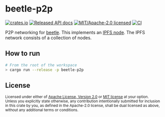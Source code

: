 # beetle-p2p

[![crates.io](https://img.shields.io/crates/v/beetle-p2p.svg?style=flat-square)](https://crates.io/crates/beetle-p2p)
[![Released API docs](https://img.shields.io/docsrs/beetle-p2p?style=flat-square)](https://docs.rs/beetle-p2p)
[![MIT/Apache-2.0 licensed](https://img.shields.io/crates/l/beetle-p2p?style=flat-square)](../LICENSE-MIT)
[![CI](https://img.shields.io/github/workflow/status/n0-computer/beetle/Continuous%20integration?style=flat-square)](https://github.com/n0-computer/beetle/actions?query=workflow%3A%22Continuous+integration%22)


P2P networking for [beetle](https://github.com/n0-computer/beetle). This implements
an [IPFS node](https://docs.ipfs.tech/concepts/nodes/). The IPFS network
consists of a collection of nodes.

## How to run

```sh
# From the root of the workspace
> cargo run --release -p beetle-p2p
```

## License

<sup>
Licensed under either of <a href="LICENSE-APACHE">Apache License, Version
2.0</a> or <a href="LICENSE-MIT">MIT license</a> at your option.
</sup>

<br/>

<sub>
Unless you explicitly state otherwise, any contribution intentionally submitted
for inclusion in this crate by you, as defined in the Apache-2.0 license, shall
be dual licensed as above, without any additional terms or conditions.
</sub>

